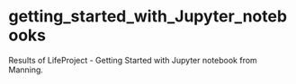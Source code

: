 # getting_started_with_Jupyter_notebooks
Results of LifeProject - Getting Started with Jupyter notebook from Manning.

